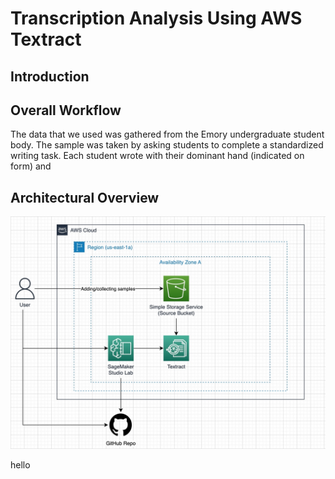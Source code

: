 # Transcription Analysis Using AWS Textract

## Introduction

## Overall Workflow
The data that we used was gathered from the Emory undergraduate student body. The sample was taken by asking students to complete a standardized writing task. Each student wrote with their dominant hand (indicated on form) and 

## Architectural Overview
![Roadmap](/images/Map.jpeg)

hello
